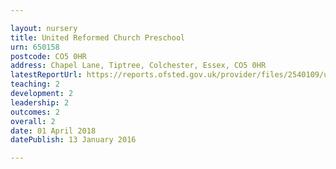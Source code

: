 ```yaml
---

layout: nursery
title: United Reformed Church Preschool
urn: 650158
postcode: CO5 0HR
address: Chapel Lane, Tiptree, Colchester, Essex, CO5 0HR
latestReportUrl: https://reports.ofsted.gov.uk/provider/files/2540109/urn/650158.pdf
teaching: 2
development: 2
leadership: 2
outcomes: 2
overall: 2
date: 01 April 2018 
datePublish: 13 January 2016

---
```

